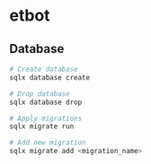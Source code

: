 # etbot

## Database

```sh
# Create database
sqlx database create

# Drop database
sqlx database drop

# Apply migrations
sqlx migrate run

# Add new migration
sqlx migrate add <migration_name>
```
